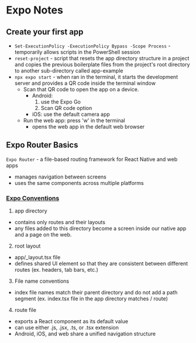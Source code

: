 # Expo Notes

## Create your first app

-   `Set-ExecutionPolicy -ExecutionPolicy Bypass -Scope Process` - temporarily allows scripts in the PowerShell session
-   `reset-project` - script that resets the app directory structure in a project and copies the previous boilerplate files from the project's root directory to another sub-directory called app-example
-   `npx expo start` - when ran in the terminal, it starts the development server and provides a QR code inside the terminal window
    -   Scan that QR code to open the app on a device.
        -   Android:
            1. use the Expo Go
            2. Scan QR code option
        -   iOS: use the default camera app
    -   Run the web app: press 'w' in the terminal
        -   opens the web app in the default web browser

## Expo Router Basics

`Expo Router` - a file-based routing framework for React Native and web apps

-   manages navigation between screens
-   uses the same components across multiple platforms

### [Expo Conventions](https://docs.expo.dev/router/introduction/)

1. app directory

-   contains only routes and their layouts
-   any files added to this directory become a screen inside our native app and a page on the web.

2. root layout

-   app/\_layout.tsx file
-   defines shared UI element so that they are consistent between different routes (ex. headers, tab bars, etc.)

3. File name conventions

-   index file names match their parent directory and do not add a path segment (ex. index.tsx file in the app directory matches / route)

4. route file

-   exports a React component as its default value
-   can use either .js, .jsx, .ts, or .tsx extension
-   Android, iOS, and web share a unified navigation structure
